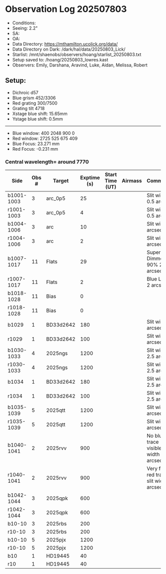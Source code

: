 # Observation Log 202507803

* Conditions: 
* Seeing: 2.2"
* SA: 
* OA: 
* Data Directory: https://mthamilton.ucolick.org/data/
* Data Directory on Dark: /dark/hal/data/20250803_Lick/
* Starlist: /mnt/shaenobs/observers/hoang/starlist_20250803.txt
* Setup saved to: /hoang/20250803_lowres.kast
* Observers: Emily, Darshana, Aravind, Luke, Aidan, Melissa, Robert

## Setup: 

* Dichroic d57
* Blue grism 452/3306
* Red grating 300/7500
* Grating tilt 4718
* Xstage blue shift: 15.65mm
* Ystage blue shift: 0.5mm
----------------------------
* Blue window: 400 2048 900 0
* Red window: 2725 525 675 409
* Blue Focus: 23.271 mm
* Red Focus: -0.231 mm

### Central wavelength= around 7770


| Side | Obs #     | Target    | Exptime (s) | Start Time (UT) | Airmass | Comments                                                   |
|------|-----------|-----------|-------------|-----------------|---------|------------------------------------------------------------|
|b1001-1003|3|arc_0p5 |25| ||Slit width 0.5 arcsec |
|r1001-1003|3|arc_0p5     |4| ||Slit width 0.5 arcsec |
|b1004-1006|3|arc     |10| ||Slit width 2 arcsec|
|r1004-1006|3|arc     |2| ||Slit width 2 arcsec|
|b1007-1017|11|Flats           |29| ||Super Blue Dimmer at 90% 2 arcsec|
|r1007-1017|11|Flats           |2| ||Blue Lamp 2 arcsec|
|b1018-1028|11|Bias            |0| |||
|r1018-1028|11|Bias            |0| |||
|b1029|1|BD33d2642              |180| ||Slit width 2 arcsec|
|r1029|1|BD33d2642              |100| ||Slit width 2 arcsec|
|b1030-1033|4|2025ngs         |1200| ||Slit width 2.5 arcsec|
|r1030-1033|4|2025ngs          |1200| ||Slit width 2.5 arcsec|
|b1034|1|BD33d2642              |180| ||Slit width 2.5 arcsec|
|r1034|1|BD33d2642              |100| ||Slit width 2.5 arcsec|
|b1035-1039|5|2025qtt         |1200| ||Slit width 2 arcsec|
|r1035-1039|5|2025qtt          |1200| ||Slit width 2 arcsec|
|b1040-1041|2|2025rvv         |900| ||No blue trace visible, slit width 2 arcsec|
|r1040-1041|2|2025rvv          |900| ||Very faint red trace, slit width 2 arcsec|
|b1042-1044|3|2025qpk         |600| |||
|r1042-1044|3|2025qpk          |600| |||
|b10-10|3|2025rbs         |200| |||
|r10-10|3|2025rbs          |200| |||
|b10-10|5|2025pjx         |1200| |||
|r10-10|5|2025pjx          |1200| |||
|b10|1|HD19445          |40| |||
|r10|1|HD19445           |40| |||



